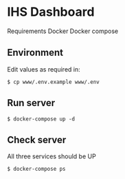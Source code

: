# IHS Dashboard
Requirements
Docker
Docker compose

## Environment
Edit values as required in:
```
$ cp www/.env.example www/.env
```

## Run server
```
$ docker-compose up -d
```

## Check server
All three services should be UP
```
$ docker-compose ps
```
